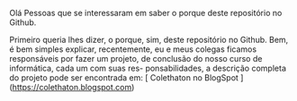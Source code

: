 Olá Pessoas que se interessaram em saber
o porque deste repositório no Github.

Primeiro queria lhes dizer, o porque, sim,
deste repositório no Github. Bem, é bem simples
explicar, recentemente, eu e meus colegas ficamos
responsáveis por fazer um projeto, de conclusão do
nosso curso de informática, cada um com suas res-
ponsabilidades, a descrição completa do projeto
pode ser encontrada em:
[ Colethaton no BlogSpot ] (https://colethaton.blogspot.com)
